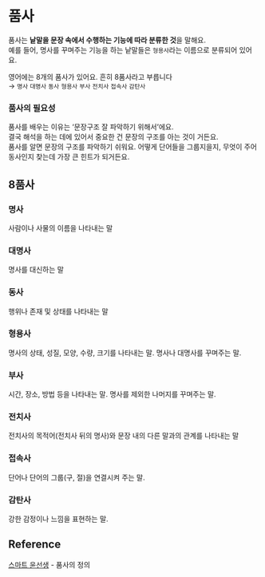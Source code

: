 # 품사
품사는 **낱말을 문장 속에서 수행하는 기능에 따라 분류한 것**을 말해요.<br>
예를 들어, 명사를 꾸며주는 기능을 하는 낱말들은 `형용사`라는 이름으로 분류되어 있어요.<br>


영어에는 8개의 품사가 있어요. 흔히 8품사라고 부릅니다<br>
&rarr; `명사` `대명사` `동사` `형용사` `부사` `전치사` `접속사` `감탄사`

### 품사의 필요성
품사를 배우는 이유는 ‘문장구조 잘 파악하기 위해서’에요.<br>
결국 해석을 하는 데에 있어서 중요한 건 문장의 구조를 아는 것이 거든요.<br>
품사를 알면 문장의 구조를 파악하기 쉬워요. 어떻게 단어들을 그룹지을지, 무엇이 주어 동사인지 찾는데 가장 큰 힌트가 되거든요.

## 8품사
### 명사
사람이나 사물의 이름을 나타내는 말
### 대명사
명사를 대신하는 말
### 동사
행위나 존재 및 상태를 나타내는 말
### 형용사
명사의 상태, 성질, 모양, 수량, 크기를 나타내는 말. 명사나 대명사를 꾸며주는 말.
### 부사
시간, 장소, 방법 등을 나타내는 말. 명사를 제외한 나머지를 꾸며주는 말.
### 전치사
전치사의 목적어(전치사 뒤의 명사)와 문장 내의 다른 말과의 관계를 나타내는 말
### 접속사
단어나 단어의 그룹(구, 절)을 연결시켜 주는 말.
### 감탄사
강한 감정이나 느낌을 표현하는 말.
## Reference
[스마트 윤선생](http://befly.yoons.com/student/tutor?screenState=F&keyword=&action=knowledge&topArticleNo=45362) - 품사의 정의
